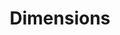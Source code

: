 ---
layout: default
bigquery: https://console.cloud.google.com/bigquery?p=covid-19-dimensions-ai&page=table&d=data&t=publications
contributors: Digital Science, https://www.digital-science.com/
cost: Free for personal, non-commercial use.
description: Dimensions contains more than 100 million publications, ranging from
  articles published in scholarly journals, books and book chapters, to preprints
  and conference proceedings. All publications are contextualized with linked data
  sets, funding, publications, patents, clinical trials, and policy documents. You
  can also view associated categories, funders, institutions, and researcher profiles.
documentation: https://docs.dimensions.ai/bigquery/index.html
last_edit: 04/11/2022, 04:30:43
location: https://www.dimensions.ai/products/free/
maintained_by: Digital Science, https://www.digital-science.com/
schema_fields:
- funding_eur
- category_for
- associated_publication_doi
- jurisdiction
- category_hrcs_hc
- citation_string
- repository_name
- registry
- interventions
- investigators
- date_inserted
- researcher_ids
- name
- funder_org_countries
- cpc
- reference_ids
- patent_ids
- filing_status
- current_assignee
- start_date
- citations
- resulting_publication_doi
- family_count
- publication_date
- associated_publication_id
- created_date
- book_title
- associated_grant_ids
- organisation_details
- license
- assignee_countries
- family_id
- metrics
- funder_org_cities
- inventor_names
- gender
- category_rcdc
- resulting_publication_ids
- relationships
- acronym
- open_access_categories_v2
- id
- date_normal
- associated_publication_arxiv_id
- associated_publication_pmid
- category_icrp_cso
- research_org_cities
- ipcr
- book_series_title
- categories
- end_year
- research_org_state_codes
- research_org_city_names
- funding_nzd
- legal_events
- current_assignee_countries
- publisher
- acronyms
- family_members_ids
- original_title
- journal_lists
- repository_id
- status
- external_ids
- cited_by_ids
- phase
- repository_url
- funding_aud
- clinical_trial_ids
- category_hra
- grant_number
- acknowledgements
- issue
- filing_year
- funding_details
- pages
- expiration_date
- date
- expiration_year
- research_org_countries
- end_date
- links
- research_orgs
- funding_gbp
- assignee_orgs
- original_assignee_countries
- type
- publication_year
- supporting_grant_ids
- start_year
- subtitles
- email_address
- original_assignee
- wikipedia_url
- language
- original_assignee_orgs
- funding_amount
- parent_id
- pmcid
- category_icrp_ct
- funder_org_acronyms
- granted_year
- established
- source_id
- arxiv_id
- application_number
- publication_ids
- funder_orgs
- granted_date
- category_sdg
- category_uoa
- eisbn
- description
- title
- proceedings_title
- current_assignee_orgs
- funder_org
- abstract
- active_years
- research_org_state_names
- funding_chf
- year
- funding_jpy
- funding_cny
- conditions
- original_abstract
- aliases
- priority_year
- kind
- date_print
- funder_org_state_codes
- date_imported_gbq
- funding_currency
- linkout
- labels
- filing_date
- date_online
- mesh_terms
- concepts
- category_bra
- category_hrcs_rac
- open_access_categories
- conference
- funding_cad
- foa_number
- journal
- altmetrics
- date_modified
- isbn
- doi
- citations_count
- pmid
- types
- embargo_date
- research_org_country_names
- mesh_headings
- legal_status
- authors
- priority_date
- funding_usd
- address
- editors
- funder_countries
- volume
- brief_title
shortname: dimensions
tags:
- scholarly literature
- patents
- funding
- clinical trials
- academic profiles
terms_of_use: 'Use of both the Dimensions COVID-19 dataset and full Dimensions dataset
  are subject to the Dimensions Terms of use: https://www.dimensions.ai/policies-terms-legal '
title: Dimensions
uuid: dcff88bd-fe6b-4fdb-8159-809bf9d7bc1c
---